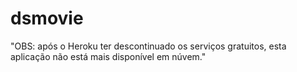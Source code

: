 # dsmovie
"OBS: após o Heroku ter descontinuado os serviços gratuitos, esta aplicação não está mais disponível em núvem."
